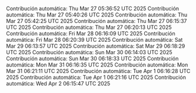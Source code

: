 Contribución automática: Thu Mar 27 05:36:52 UTC 2025
Contribución automática: Thu Mar 27 05:40:26 UTC 2025
Contribución automática: Thu Mar 27 05:42:25 UTC 2025
Contribución automática: Thu Mar 27 06:15:37 UTC 2025
Contribución automática: Thu Mar 27 06:20:13 UTC 2025
Contribución automática: Fri Mar 28 06:16:09 UTC 2025
Contribución automática: Fri Mar 28 06:20:39 UTC 2025
Contribución automática: Sat Mar 29 06:13:57 UTC 2025
Contribución automática: Sat Mar 29 06:18:29 UTC 2025
Contribución automática: Sun Mar 30 06:14:03 UTC 2025
Contribución automática: Sun Mar 30 06:18:33 UTC 2025
Contribución automática: Mon Mar 31 06:16:35 UTC 2025
Contribución automática: Mon Mar 31 06:21:11 UTC 2025
Contribución automática: Tue Apr  1 06:16:28 UTC 2025
Contribución automática: Tue Apr  1 06:21:16 UTC 2025
Contribución automática: Wed Apr  2 06:15:47 UTC 2025
